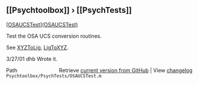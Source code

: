 ## [[Psychtoolbox]] &#8250; [[PsychTests]]

[[OSAUCSTest](OSAUCSTest)][(OSAUCSTest)]((OSAUCSTest))  
  
Test the OSA UCS conversion routines.  
  
See [XYZToLjg](XYZToLjg), [LjgToXYZ](LjgToXYZ).  
  
3/27/01  dhb  Wrote it.  




<div class="code_header" style="text-align:right;">
  <span style="float:left;">Path&nbsp;&nbsp;</span> <span class="counter">Retrieve <a href=
  "https://raw.github.com/Psychtoolbox-3/Psychtoolbox-3/beta/Psychtoolbox/PsychTests/OSAUCSTest.m">current version from GitHub</a> | View <a href=
  "https://github.com/Psychtoolbox-3/Psychtoolbox-3/commits/beta/Psychtoolbox/PsychTests/OSAUCSTest.m">changelog</a></span>
</div>
<div class="code">
  <code>Psychtoolbox/PsychTests/OSAUCSTest.m</code>
</div>

